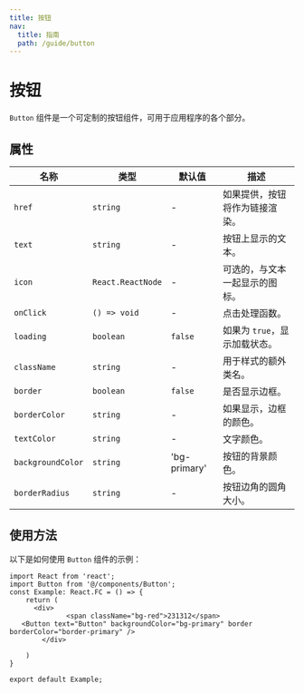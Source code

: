 ```yaml
---
title: 按钮
nav:
  title: 指南
  path: /guide/button
---
```


# 按钮

`Button` 组件是一个可定制的按钮组件，可用于应用程序的各个部分。

## 属性

| 名称             | 类型                      | 默认值        | 描述                                          |
| ---------------- | ------------------------- | ------------- | --------------------------------------------- |
| `href`           | `string`                  | -             | 如果提供，按钮将作为链接渲染。                  |
| `text`           | `string`                  | -             | 按钮上显示的文本。                             |
| `icon`           | `React.ReactNode`         | -             | 可选的，与文本一起显示的图标。                  |
| `onClick`        | `() => void`              | -             | 点击处理函数。                                 |
| `loading`        | `boolean`                 | `false`       | 如果为 `true`，显示加载状态。                   |
| `className`      | `string`                  | -             | 用于样式的额外类名。                            |
| `border`         | `boolean`                 | `false`       | 是否显示边框。                                  |
| `borderColor`    | `string`                  | -             | 如果显示，边框的颜色。                          |
| `textColor`      | `string`                  | -             | 文字颜色。                                      |
| `backgroundColor`| `string`                  | 'bg-primary'  | 按钮的背景颜色。                                |
| `borderRadius`   | `string`                  | -             | 按钮边角的圆角大小。                            |

## 使用方法

以下是如何使用 `Button` 组件的示例：

```tsx
import React from 'react';
import Button from '@/components/Button';
const Example: React.FC = () => {
    return (
      <div>
              <span className="bg-red">231312</span>
   <Button text="Button" backgroundColor="bg-primary" border borderColor="border-primary" />
        </div>

    )
}

export default Example;
